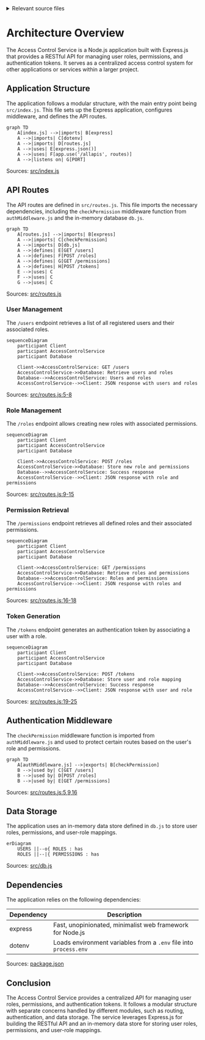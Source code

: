<details>
<summary>Relevant source files</summary>

The following files were used as context for generating this wiki page:

- [src/index.js](https://github.com/aanickode/access-control-service/blob/main/src/index.js)
- [src/routes.js](https://github.com/aanickode/access-control-service/blob/main/src/routes.js)
- [src/authMiddleware.js](https://github.com/aanickode/access-control-service/blob/main/src/authMiddleware.js)
- [src/db.js](https://github.com/aanickode/access-control-service/blob/main/src/db.js)
- [package.json](https://github.com/aanickode/access-control-service/blob/main/package.json)
</details>

# Architecture Overview

The Access Control Service is a Node.js application built with Express.js that provides a RESTful API for managing user roles, permissions, and authentication tokens. It serves as a centralized access control system for other applications or services within a larger project.

## Application Structure

The application follows a modular structure, with the main entry point being `src/index.js`. This file sets up the Express application, configures middleware, and defines the API routes.

```mermaid
graph TD
    A[index.js] -->|imports| B[express]
    A -->|imports| C[dotenv]
    A -->|imports| D[routes.js]
    A -->|uses| E[express.json()]
    A -->|uses| F[app.use('/allapis', routes)]
    A -->|listens on| G[PORT]
```

Sources: [src/index.js](https://github.com/aanickode/access-control-service/blob/main/src/index.js)

## API Routes

The API routes are defined in `src/routes.js`. This file imports the necessary dependencies, including the `checkPermission` middleware function from `authMiddleware.js` and the in-memory database `db.js`.

```mermaid
graph TD
    A[routes.js] -->|imports| B[express]
    A -->|imports| C[checkPermission]
    A -->|imports| D[db.js]
    A -->|defines| E[GET /users]
    A -->|defines| F[POST /roles]
    A -->|defines| G[GET /permissions]
    A -->|defines| H[POST /tokens]
    E -->|uses| C
    F -->|uses| C
    G -->|uses| C
```

Sources: [src/routes.js](https://github.com/aanickode/access-control-service/blob/main/src/routes.js)

### User Management

The `/users` endpoint retrieves a list of all registered users and their associated roles.

```mermaid
sequenceDiagram
    participant Client
    participant AccessControlService
    participant Database

    Client->>AccessControlService: GET /users
    AccessControlService->>Database: Retrieve users and roles
    Database-->>AccessControlService: Users and roles
    AccessControlService-->>Client: JSON response with users and roles
```

Sources: [src/routes.js:5-8](https://github.com/aanickode/access-control-service/blob/main/src/routes.js#L5-L8)

### Role Management

The `/roles` endpoint allows creating new roles with associated permissions.

```mermaid
sequenceDiagram
    participant Client
    participant AccessControlService
    participant Database

    Client->>AccessControlService: POST /roles
    AccessControlService->>Database: Store new role and permissions
    Database-->>AccessControlService: Success response
    AccessControlService-->>Client: JSON response with role and permissions
```

Sources: [src/routes.js:9-15](https://github.com/aanickode/access-control-service/blob/main/src/routes.js#L9-L15)

### Permission Retrieval

The `/permissions` endpoint retrieves all defined roles and their associated permissions.

```mermaid
sequenceDiagram
    participant Client
    participant AccessControlService
    participant Database

    Client->>AccessControlService: GET /permissions
    AccessControlService->>Database: Retrieve roles and permissions
    Database-->>AccessControlService: Roles and permissions
    AccessControlService-->>Client: JSON response with roles and permissions
```

Sources: [src/routes.js:16-18](https://github.com/aanickode/access-control-service/blob/main/src/routes.js#L16-L18)

### Token Generation

The `/tokens` endpoint generates an authentication token by associating a user with a role.

```mermaid
sequenceDiagram
    participant Client
    participant AccessControlService
    participant Database

    Client->>AccessControlService: POST /tokens
    AccessControlService->>Database: Store user and role mapping
    Database-->>AccessControlService: Success response
    AccessControlService-->>Client: JSON response with user and role
```

Sources: [src/routes.js:19-25](https://github.com/aanickode/access-control-service/blob/main/src/routes.js#L19-L25)

## Authentication Middleware

The `checkPermission` middleware function is imported from `authMiddleware.js` and used to protect certain routes based on the user's role and permissions.

```mermaid
graph TD
    A[authMiddleware.js] -->|exports| B[checkPermission]
    B -->|used by| C[GET /users]
    B -->|used by| D[POST /roles]
    B -->|used by| E[GET /permissions]
```

Sources: [src/routes.js:5,9,16](https://github.com/aanickode/access-control-service/blob/main/src/routes.js#L5,L9,L16)

## Data Storage

The application uses an in-memory data store defined in `db.js` to store user roles, permissions, and user-role mappings.

```mermaid
erDiagram
    USERS ||--o{ ROLES : has
    ROLES ||--|{ PERMISSIONS : has
```

Sources: [src/db.js](https://github.com/aanickode/access-control-service/blob/main/src/db.js)

## Dependencies

The application relies on the following dependencies:

| Dependency | Description                                                  |
|------------|--------------------------------------------------------------|
| express    | Fast, unopinionated, minimalist web framework for Node.js    |
| dotenv     | Loads environment variables from a `.env` file into `process.env` |

Sources: [package.json](https://github.com/aanickode/access-control-service/blob/main/package.json)

## Conclusion

The Access Control Service provides a centralized API for managing user roles, permissions, and authentication tokens. It follows a modular structure with separate concerns handled by different modules, such as routing, authentication, and data storage. The service leverages Express.js for building the RESTful API and an in-memory data store for storing user roles, permissions, and user-role mappings.